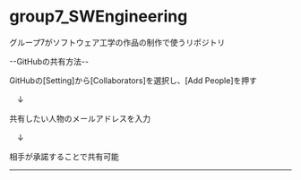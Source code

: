 # group7_SWEngineering
グループ7がソフトウェア工学の作品の制作で使うリポジトリ

--GitHubの共有方法--

GitHubの[Setting]から[Collaborators]を選択し、[Add People]を押す

　↓

共有したい人物のメールアドレスを入力

　↓

相手が承諾することで共有可能

---
